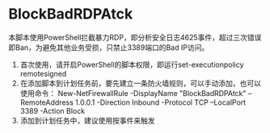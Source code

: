 # BlockBadRDPAtck
本脚本使用PowerShell拦截暴力RDP，即分析安全日志4625事件，超过三次错误即Ban，为避免其他业务受损，只禁止3389端口的Bad IP访问。
1. 首次使用，请开启PowerShell的脚本权限，即运行set-executionpolicy remotesigned
2. 在添加脚本到计划任务前，要先建立一条防火墙规则，可以手动添加，也可以使用命令：
New-NetFirewallRule -DisplayName "BlockBadRDPAtck" –RemoteAddress 1.0.0.1 -Direction Inbound -Protocol TCP –LocalPort 3389 -Action Block
3. 添加到计划任务中，建议使用按事件来触发
